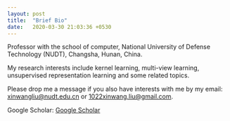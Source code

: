 ```yaml
---
layout: post
title:  "Brief Bio"
date:   2020-03-30 21:03:36 +0530
---
```

Professor with the school of computer, National University of Defense Technology (NUDT), Changsha, Hunan, China. 

My research interests include kernel learning, multi-view learning, unsupervised representation learning and some related topics. 

Please drop me a message if you also have interests with me by my email: xinwangliu@nudt.edu.cn or 1022xinwang.liu@gmail.com.

Google Scholar: [Google Scholar][Google-Scholar]


[Google-Scholar]: https://scholar.google.com/citations?hl=zh-CN&user=A56vWC4AAAAJ&view_op=list_works&sortby=pubdate

